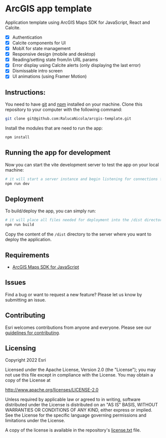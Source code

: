# ArcGIS app template

Application template using ArcGIS Maps SDK for JavaScript, React and Calcite.

- [x] Authentication
- [x] Calcite components for UI
- [x] MobX for state management
- [x] Responsive design (mobile and desktop)
- [x] Reading/setting state from/in URL params
- [x] Error display using Calcite alerts (only displaying the last error)
- [x] Dismissable intro screen
- [x] UI animations (using Framer Motion)

## Instructions:

You need to have [git](https://git-scm.com/) and [npm](https://www.npmjs.com/) installed on your machine.
Clone this repository to your computer with the following command:

```sh
git clone git@github.com:RalucaNicola/arcgis-template.git
```

Install the modules that are need to run the app:

```sh
npm install
```

## Running the app for development

Now you can start the vite development server to test the app on your local machine:

```sh
# it will start a server instance and begin listening for connections from localhost on port 3000
npm run dev
```

## Deployment

To build/deploy the app, you can simply run:

```sh
# it will place all files needed for deployment into the /dist directory
npm run build
```

Copy the content of the `/dist` directory to the server where you want to deploy the application.

## Requirements

- [ArcGIS Maps SDK for JavaScript](https://developers.arcgis.com/javascript/index.html)

## Issues

Find a bug or want to request a new feature? Please let us know by submitting an issue.

## Contributing

Esri welcomes contributions from anyone and everyone. Please see our [guidelines for contributing](https://github.com/esri/contributing).

## Licensing

Copyright 2022 Esri

Licensed under the Apache License, Version 2.0 (the "License");
you may not use this file except in compliance with the License.
You may obtain a copy of the License at

http://www.apache.org/licenses/LICENSE-2.0

Unless required by applicable law or agreed to in writing, software
distributed under the License is distributed on an "AS IS" BASIS,
WITHOUT WARRANTIES OR CONDITIONS OF ANY KIND, either express or implied.
See the License for the specific language governing permissions and
limitations under the License.

A copy of the license is available in the repository's [license.txt](license.txt) file.
